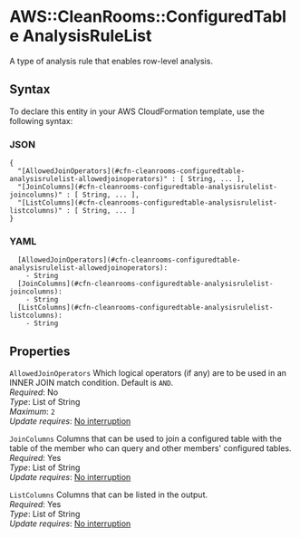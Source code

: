 # AWS::CleanRooms::ConfiguredTable AnalysisRuleList<a name="aws-properties-cleanrooms-configuredtable-analysisrulelist"></a>

A type of analysis rule that enables row\-level analysis\.

## Syntax<a name="aws-properties-cleanrooms-configuredtable-analysisrulelist-syntax"></a>

To declare this entity in your AWS CloudFormation template, use the following syntax:

### JSON<a name="aws-properties-cleanrooms-configuredtable-analysisrulelist-syntax.json"></a>

```
{
  "[AllowedJoinOperators](#cfn-cleanrooms-configuredtable-analysisrulelist-allowedjoinoperators)" : [ String, ... ],
  "[JoinColumns](#cfn-cleanrooms-configuredtable-analysisrulelist-joincolumns)" : [ String, ... ],
  "[ListColumns](#cfn-cleanrooms-configuredtable-analysisrulelist-listcolumns)" : [ String, ... ]
}
```

### YAML<a name="aws-properties-cleanrooms-configuredtable-analysisrulelist-syntax.yaml"></a>

```
  [AllowedJoinOperators](#cfn-cleanrooms-configuredtable-analysisrulelist-allowedjoinoperators): 
    - String
  [JoinColumns](#cfn-cleanrooms-configuredtable-analysisrulelist-joincolumns): 
    - String
  [ListColumns](#cfn-cleanrooms-configuredtable-analysisrulelist-listcolumns): 
    - String
```

## Properties<a name="aws-properties-cleanrooms-configuredtable-analysisrulelist-properties"></a>

`AllowedJoinOperators`  <a name="cfn-cleanrooms-configuredtable-analysisrulelist-allowedjoinoperators"></a>
Which logical operators \(if any\) are to be used in an INNER JOIN match condition\. Default is `AND`\.  
*Required*: No  
*Type*: List of String  
*Maximum*: `2`  
*Update requires*: [No interruption](https://docs.aws.amazon.com/AWSCloudFormation/latest/UserGuide/using-cfn-updating-stacks-update-behaviors.html#update-no-interrupt)

`JoinColumns`  <a name="cfn-cleanrooms-configuredtable-analysisrulelist-joincolumns"></a>
Columns that can be used to join a configured table with the table of the member who can query and other members' configured tables\.  
*Required*: Yes  
*Type*: List of String  
*Update requires*: [No interruption](https://docs.aws.amazon.com/AWSCloudFormation/latest/UserGuide/using-cfn-updating-stacks-update-behaviors.html#update-no-interrupt)

`ListColumns`  <a name="cfn-cleanrooms-configuredtable-analysisrulelist-listcolumns"></a>
Columns that can be listed in the output\.  
*Required*: Yes  
*Type*: List of String  
*Update requires*: [No interruption](https://docs.aws.amazon.com/AWSCloudFormation/latest/UserGuide/using-cfn-updating-stacks-update-behaviors.html#update-no-interrupt)